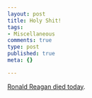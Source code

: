 ```yaml
--- 
layout: post
title: Holy Shit!
tags: 
- Miscellaneous
comments: true
type: post
published: true
meta: {}

---
```

<a href="http://www.cnn.com/2004/ALLPOLITICS/06/05/reagan.main/index.html">Ronald Reagan died today</a>.

